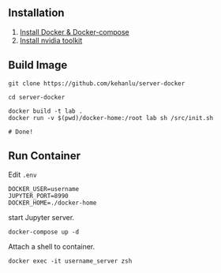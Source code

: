 ## Installation

1. [Install Docker & Docker-compose](https://docs.docker.com/engine/install/ubuntu/)
2. [Install nvidia toolkit](https://docs.nvidia.com/datacenter/cloud-native/container-toolkit/install-guide.html#install-guide)

## Build Image

```shell
git clone https://github.com/kehanlu/server-docker

cd server-docker

docker build -t lab .
docker run -v $(pwd)/docker-home:/root lab sh /src/init.sh

# Done!
```

## Run Container

Edit `.env`

```shell
DOCKER_USER=username
JUPYTER_PORT=8990
DOCKER_HOME=./docker-home
```

start Jupyter server.

```shell
docker-compose up -d
```

Attach a shell to container.

```shell
docker exec -it username_server zsh
```
